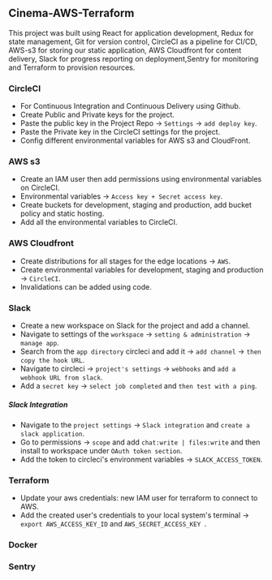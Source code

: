 ## Cinema-AWS-Terraform
This project was built using React for application development, Redux for state management, Git for version control, CircleCI as a pipeline for CI/CD, AWS-s3 for storing our static application, AWS Cloudfront for content delivery, Slack for progress reporting on deployment,Sentry for monitoring and Terraform to provision resources.

### CircleCI
- For Continuous Integration and Continuous Delivery using Github.
- Create Public and Private keys for the project.
- Paste the public key in the Project Repo -> `Settings` -> `add deploy key`.
- Paste the Private key in the CircleCI settings for the project.
- Config different environmental variables for AWS s3 and CloudFront.

### AWS s3
- Create an IAM user then add permissions using environmental variables on CircleCI.
- Environmental variables -> `Access key + Secret access key`.
- Create buckets for development, staging and production, add bucket policy and static hosting.
- Add all the environmental variables to CircleCI.

### AWS Cloudfront
- Create distributions for all stages for the edge locations -> `AWS`.
- Create environmental variables for development, staging and production -> `CircleCI`.
- Invalidations can be added using code.

### Slack
- Create a new workspace on Slack for the project and add a channel.
- Navigate to settings of the `workspace` -> `setting & administration` -> `manage app`.
- Search from the `app directory` circleci and add it -> `add channel` -> `then copy the hook URL`.
- Navigate to circleci -> `project's settings` -> `webhooks` and `add a webhook URL from slack`.
- Add a `secret key` -> `select job completed` and `then test with a ping`.
##### Slack Integration
- Navigate to the `project settings` -> `Slack integration` and `create a slack application`.
- Go to permissions -> `scope` and add `chat:write | files:write` and then install to workspace under `OAuth token section`.
- Add the token to circleci's environment variables -> `SLACK_ACCESS_TOKEN`.

### Terraform
 - Update your aws credentials: new IAM user for terraform to connect to AWS.
 - Add the created user's credentials to your local system's terminal -> `export AWS_ACCESS_KEY_ID` and `AWS_SECRET_ACCESS_KEY `.

### Docker

### Sentry

